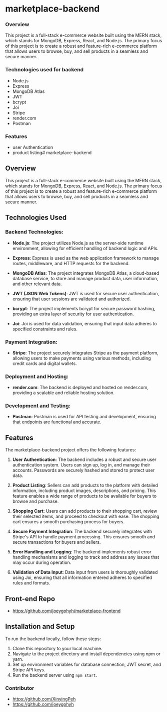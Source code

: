 # marketplace-backend
### Overview
This project is a full-stack e-commerce website built using the MERN stack, which stands for MongoDB, Express, React, and Node.js. The primary focus of this project is to create a robust and feature-rich e-commerce platform that allows users to browse, buy, and sell products in a seamless and secure manner.

### Technologies used for backend
- Node.js
- Express
- MongoDB Atlas
- JWT
- bcrypt
- Joi
- Stripe
- render.com
- Postman

### Features
- user Authentication
- product listing# marketplace-backend

## Overview

This project is a full-stack e-commerce website built using the MERN stack, which stands for MongoDB, Express, React, and Node.js. The primary focus of this project is to create a robust and feature-rich e-commerce platform that allows users to browse, buy, and sell products in a seamless and secure manner.

## Technologies Used

### Backend Technologies:

- **Node.js**: The project utilizes Node.js as the server-side runtime environment, allowing for efficient handling of backend logic and APIs.

- **Express**: Express is used as the web application framework to manage routes, middleware, and HTTP requests for the backend.

- **MongoDB Atlas**: The project integrates MongoDB Atlas, a cloud-based database service, to store and manage product data, user information, and other relevant data.

- **JWT (JSON Web Tokens)**: JWT is used for secure user authentication, ensuring that user sessions are validated and authorized.

- **bcrypt**: The project implements bcrypt for secure password hashing, providing an extra layer of security for user authentication.

- **Joi**: Joi is used for data validation, ensuring that input data adheres to specified constraints and rules.

### Payment Integration:

- **Stripe**: The project securely integrates Stripe as the payment platform, allowing users to make payments using various methods, including credit cards and digital wallets.

### Deployment and Hosting:

- **render.com**: The backend is deployed and hosted on render.com, providing a scalable and reliable hosting solution.

### Development and Testing:

- **Postman**: Postman is used for API testing and development, ensuring that endpoints are functional and accurate.

## Features

The marketplace-backend project offers the following features:

1. **User Authentication**: The backend includes a robust and secure user authentication system. Users can sign up, log in, and manage their accounts. Passwords are securely hashed and stored to protect user data.

2. **Product Listing**: Sellers can add products to the platform with detailed information, including product images, descriptions, and pricing. This feature enables a wide range of products to be available for buyers to browse and purchase.

3. **Shopping Cart**: Users can add products to their shopping cart, review their selected items, and proceed to checkout with ease. The shopping cart ensures a smooth purchasing process for buyers.

4. **Secure Payment Integration**: The backend securely integrates with Stripe's API to handle payment processing. This ensures smooth and secure transactions for buyers and sellers.

5. **Error Handling and Logging**: The backend implements robust error handling mechanisms and logging to track and address any issues that may occur during operation.

6. **Validation of Data Input**: Data input from users is thoroughly validated using Joi, ensuring that all information entered adheres to specified rules and formats.

## Front-end Repo
- https://github.com/joeygohyh/marketplace-frontend


## Installation and Setup

To run the backend locally, follow these steps:

1. Clone this repository to your local machine.
2. Navigate to the project directory and install dependencies using npm or yarn.
3. Set up environment variables for database connection, JWT secret, and Stripe API keys.
4. Run the backend server using `npm start`.


### Contributor
- https://github.com/XinyingPeh
- https://github.com/joeygohyh

